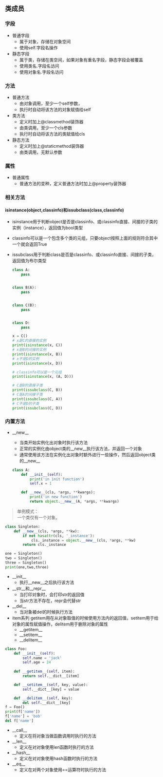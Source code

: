 ## 类成员
### 字段
- 普通字段
	- 属于对象，存储在对象空间
	- 使用self.字段名操作
- 静态字段
	- 属于类，存储在类空间，如果对象有重名字段，静态字段会被覆盖
	- 使用类名.字段名访问
	- 使用对象名.字段名访问

### 方法
- 普通方法
	- 由对象调用，至少一个self参数，
	- 执行时自动将该方法的对象赋值给self
- 类方法
	- 定义时加上@classmethod装饰器
	- 由类调用，至少一个cls参数
	- 执行时自动将该方法的类赋值给cls
- 静态方法
	- 定义时加上@staticmethod装饰器
	- 由类调用，无默认参数

### 属性
- 普通属性
	- 普通方法的变种，定义普通方法时加上@property装饰器

 
### 相关方法
#### isinstance(object,classinfo)和issubclass(class,classinfo)
- isinstance用于判断object是否是classinfo、或classinfo直接、间接的子类的实例（instance），返回值为bool类型
- classinfo可以是一个包含多个类的元组，只要object按照上面的规则符合其中一个就会返回True
- issubclass用于判断class是否是classinfo、或classinfo直接、间接的子类，返回值为布尔类型

	```python
	class A:
	    pass
	
	
	class B(A):
	    pass
	
	
	class C(B):
	    pass
	
	
	class D:
	    pass
	
	x = C()
	# x是C的直接的实例
	print(isinstance(x, C))
	# x是B的间接的实例
	print(isinstance(x, B))
	# x不是D的实例
	print(isinstance(x, D))
	
	# classinfo可以是一个元组
	print(isinstance(x, (A, D)))
	
	# C是B的直接子类
	print(issubclass(C, B))
	# C是A的间接子类
	print(issubclass(C, A))
	# C不是D的子类
	print(issubclass(C, D))
	```

### 内置方法
- \_\_new__
	- 当类开始实例化出对象时执行该方法
	- 正常的实例化由object类的\_\_new__执行该方法，并返回一个对象
	- 通常使用该方法在实例化出对象时额外进行一些操作，然后返回object类的\_\_new__

	```python
	class A:
	    def __init__(self):
	        print('in init function')
	        self.x = 1
	
	    def __new__(cls, *args, **kwargs):
	        print('in new function')
	        return object.__new__(A, *args, **kwargs)
	```
> 单例模式：  
> 一个类仅有一个对象。

```python
class Singleton:
    def __new__(cls, *args, **kw):
        if not hasattr(cls, '_instance'):
            cls._instance = object.__new__(cls, *args, **kw)
        return cls._instance

one = Singleton()
two = Singleton()
three = Singleton()
print(one,two,three)
```

- \_\_init__
	- 执行\_\_new__之后执行该方法
- \_\_str\_\_和\_\_repr__
	- 当打印对象时，会打印str的返回值
	- 当str方法不存在，repr会代替str
- \_\_del__
	- 当对象被del的时候执行方法
- item系列
getitem用在从对象取值的时候使用方法内的返回值，setitem用于给对象的属性赋值操作，delitem用于删除对象的属性
	- \_\_getitem__
	- \_\_setitem__
	- \_\_delitem__

```python
class Foo:
    def __init__(self):
        self.name = 'jack'
        self.age = 24
        
    def __getitem__(self, item):
        return self.__dict__[item]

    def __setitem__(self, key, value):
        self.__dict__[key] = value

    def __delitem__(self, key):
        del self.__dict__[key]
f = Foo()
print(f['name'])
f['name'] = 'bob'
del f['name']
```
- \_\_call__
	- 定义在将对象当做函数调用时执行的方法
- \_\_len__	
	- 定义在对对象使用len函数时执行的方法
- \_\_hash__
	- 定义在对对象使用hash函数时执行的方法
- \_\_eq__
	- 定义在对两个对象使用==运算符时执行的方法
